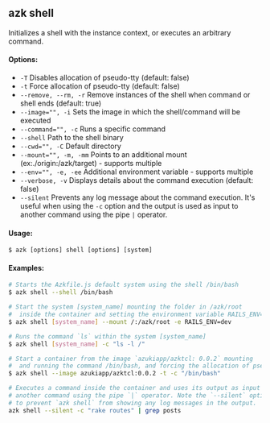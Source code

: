 ## azk shell

Initializes a shell with the instance context, or executes an arbitrary command.

#### Options:

- `-T`                    Disables allocation of pseudo-tty (default: false)
- `-t`                    Force allocation of pseudo-tty (default: false)
- `--remove, --rm, -r`    Remove instances of the shell when command or shell ends (default: true) 
- `--image="", -i`        Sets the image in which the shell/command will be executed
- `--command="", -c`      Runs a specific command
- `--shell`               Path to the shell binary
- `--cwd="", -C`          Default directory
- `--mount="", -m, -mm`   Points to an additional mount (ex:./origin:/azk/target) - supports multiple
- `--env="", -e, -ee`     Additional environment variable - supports multiple
- `--verbose, -v`         Displays details about the command execution (default: false)
- `--silent`              Prevents any log message about the command execution. It's useful when using the `-c` option and the output is used as input to another command using the pipe `|` operator.

#### Usage:

    $ azk [options] shell [options] [system]

#### Examples:

```bash
# Starts the Azkfile.js default system using the shell /bin/bash
$ azk shell --shell /bin/bash

# Start the system [system_name] mounting the folder in /azk/root
#  inside the container and setting the environment variable RAILS_ENV=dev
$ azk shell [system_name] --mount /:/azk/root -e RAILS_ENV=dev

# Runs the command `ls` within the system [system_name]
$ azk shell [system_name] -c "ls -l /"

# Start a container from the image `azukiapp/azktcl: 0.0.2` mounting
#  and running the command /bin/bash, and forcing the allocation of pseudo-tty
$ azk shell --image azukiapp/azktcl:0.0.2 -t -c "/bin/bash"

# Executes a command inside the container and uses its output as input to 
# another command using the pipe `|` operator. Note the `--silent` option
# to prevent `azk shell` from showing any log messages in the output.
azk shell --silent -c "rake routes" | grep posts
```
